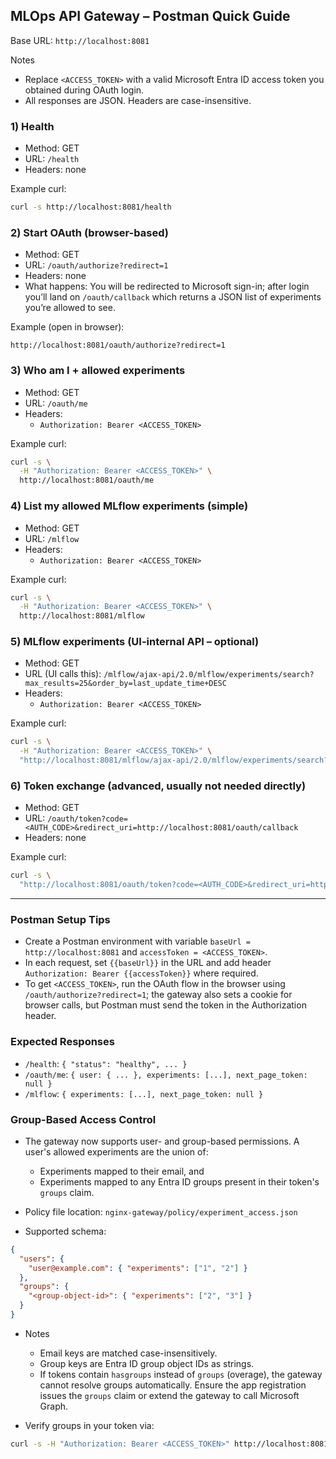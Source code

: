 ## MLOps API Gateway – Postman Quick Guide

Base URL: `http://localhost:8081`

Notes
- Replace `<ACCESS_TOKEN>` with a valid Microsoft Entra ID access token you obtained during OAuth login.
- All responses are JSON. Headers are case-insensitive.

### 1) Health
- Method: GET
- URL: `/health`
- Headers: none

Example curl:
```bash
curl -s http://localhost:8081/health
```

### 2) Start OAuth (browser-based)
- Method: GET
- URL: `/oauth/authorize?redirect=1`
- Headers: none
- What happens: You will be redirected to Microsoft sign-in; after login you’ll land on `/oauth/callback` which returns a JSON list of experiments you’re allowed to see.

Example (open in browser):
```text
http://localhost:8081/oauth/authorize?redirect=1
```

### 3) Who am I + allowed experiments
- Method: GET
- URL: `/oauth/me`
- Headers:
  - `Authorization: Bearer <ACCESS_TOKEN>`

Example curl:
```bash
curl -s \
  -H "Authorization: Bearer <ACCESS_TOKEN>" \
  http://localhost:8081/oauth/me
```

### 4) List my allowed MLflow experiments (simple)
- Method: GET
- URL: `/mlflow`
- Headers:
  - `Authorization: Bearer <ACCESS_TOKEN>`

Example curl:
```bash
curl -s \
  -H "Authorization: Bearer <ACCESS_TOKEN>" \
  http://localhost:8081/mlflow
```

### 5) MLflow experiments (UI-internal API – optional)
- Method: GET
- URL (UI calls this): `/mlflow/ajax-api/2.0/mlflow/experiments/search?max_results=25&order_by=last_update_time+DESC`
- Headers:
  - `Authorization: Bearer <ACCESS_TOKEN>`

Example curl:
```bash
curl -s \
  -H "Authorization: Bearer <ACCESS_TOKEN>" \
  "http://localhost:8081/mlflow/ajax-api/2.0/mlflow/experiments/search?max_results=25&order_by=last_update_time+DESC"
```

### 6) Token exchange (advanced, usually not needed directly)
- Method: GET
- URL: `/oauth/token?code=<AUTH_CODE>&redirect_uri=http://localhost:8081/oauth/callback`
- Headers: none

Example curl:
```bash
curl -s \
  "http://localhost:8081/oauth/token?code=<AUTH_CODE>&redirect_uri=http://localhost:8081/oauth/callback"
```

---

### Postman Setup Tips
- Create a Postman environment with variable `baseUrl = http://localhost:8081` and `accessToken = <ACCESS_TOKEN>`.
- In each request, set `{{baseUrl}}` in the URL and add header `Authorization: Bearer {{accessToken}}` where required.
- To get `<ACCESS_TOKEN>`, run the OAuth flow in the browser using `/oauth/authorize?redirect=1`; the gateway also sets a cookie for browser calls, but Postman must send the token in the Authorization header.

### Expected Responses
- `/health`: `{ "status": "healthy", ... }`
- `/oauth/me`: `{ user: { ... }, experiments: [...], next_page_token: null }`
- `/mlflow`: `{ experiments: [...], next_page_token: null }`


### Group-Based Access Control
- The gateway now supports user- and group-based permissions. A user's allowed experiments are the union of:
  - Experiments mapped to their email, and
  - Experiments mapped to any Entra ID groups present in their token's `groups` claim.

- Policy file location: `nginx-gateway/policy/experiment_access.json`

- Supported schema:
```json
{
  "users": {
    "user@example.com": { "experiments": ["1", "2"] }
  },
  "groups": {
    "<group-object-id>": { "experiments": ["2", "3"] }
  }
}
```

- Notes
  - Email keys are matched case-insensitively.
  - Group keys are Entra ID group object IDs as strings.
  - If tokens contain `hasgroups` instead of `groups` (overage), the gateway cannot resolve groups automatically. Ensure the app registration issues the `groups` claim or extend the gateway to call Microsoft Graph.

- Verify groups in your token via:
```bash
curl -s -H "Authorization: Bearer <ACCESS_TOKEN>" http://localhost:8081/oauth/me | jq '.user.groups'
```


